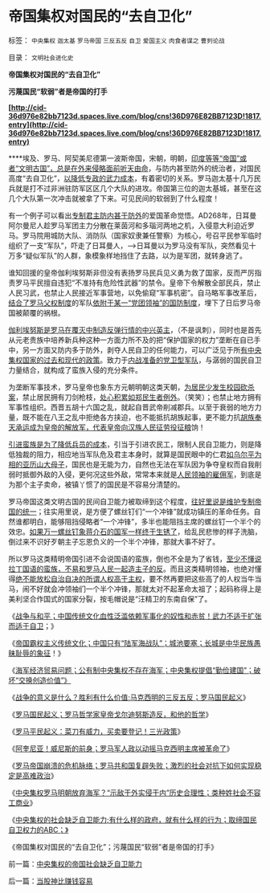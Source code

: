 # 帝国集权对国民的“去自卫化”

标签： `中央集权` `迦太基` `罗马帝国` `三反五反` `自卫` `爱国主义` `肉食者谋之` `曹刿论战` 

目录： `文明社会进化史`

**帝国集权对国民的“去自卫化”**

**污蔑国民“软弱”者是帝国的打手**

**[http://cid-36d976e82bb7123d.spaces.live.com/blog/cns!36D976E82BB7123D!1817.entry](http://cid-36d976e82bb7123d.spaces.live.com/blog/cns!36D976E82BB7123D!1817.entry)**

****埃及、罗马、阿契美尼德第一波斯帝国，宋朝，明朝，[印度等等“帝国”或者“文明古国”，总是在外来侵略面前听天由命](../../../2010/4/16/两河文明古国总是灭亡于北方和东方的“灾民”.md)，与防内甚至防外的统治者，对国民高度“去自卫化”，[以降低专政的武力成本](../../../2010/2/6/专制和民主是产权内外组织形式的适应.md)，有着密切的关系。罗马迦太基十几万民兵就是打不过非洲驻防军区区几个大队的进攻。帝国第三位的迦太基城，甚至在这几个大队第一次冲击就被拿了下来。可见民间的软弱到了什么程度！



有一个例子可以看出[专制君主防内甚于防外](../../../2009/9/30/极左信仰合理化的充分必要条件.md)的爱国革命觉悟。AD268年，日耳曼阿尔曼尼人趁罗马军团主力分散在莱茵河和多瑙河两地之机，入侵意大利迫近罗马。罗马院用城防大队、消防队（国家奴隶兼任警察）为核心，号召平民参军临时组织了一支“军队”，吓走了日耳曼人，—>日耳曼以为罗马没有军队，突然看见十万多“疑似军队”的人群，象模象样地挡住了去路，以为是军团，就转身逃了。

谁知回援的皇帝伽利埃努斯非但没有表扬罗马民兵见义勇为救了国家，反而严厉指责罗马平民擅自违犯“不准持有危险性武器”的禁令。皇帝下令解散全部民兵，禁止人民习武，也禁止人民接近军事营地，以免偷窥“军事机密”。自马略军事改革后，[结合了罗马父权制度](../../../2010/8/8/罗马父权制度就是三纲五常的法制化.md)的军队[依附于某一“党团领袖”的国防制度](../../../2010/8/12/“N党制”的罗马走进了死胡同.md)，埋下了日后罗马帝国被颠覆的祸根。

[伽利埃努斯是罗马在覆灭中制造反弹行情的中兴英主](../../../2010/8/28/罗马帝国崩溃前的挣扎，三世纪危机的颠峰.md)，（不是讽刺），同时也是首先从元老贵族中培养新兵种这种一方面力所不及的把“保护国家的权力”垄断在自已手中，另一方面又防内多于防外，剥夺人民自卫的任何能力，可以广泛见于所[有中央集权国家的过去和现代的政策](../../../2010/6/7/大运河与中央集权；物流成本与政治形态的关系.md)。致力于[内战准备的党卫型军队](../../../2010/9/1/罗马军队由国军到党军再进化成皇军.md)，与潺弱的国民自卫力量结合，就构成了蛮族入侵的充分条件。

为垄断军事技术，罗马皇帝也象东方元朝明朝这类天朝，[为居民少发生校园砍杀案](../../../2010/5/5/减小校园悲剧应从传媒的长中短线下手.md)，禁止居民拥有刀剑枪枝，[处心积累如郑民生者例外](../../../2010/3/26/“郑民生屠幼案”无涉公平和民主和道德.md)。（笑笑）；也禁止地方拥有军事性组织。西晋五胡十六国之乱，就起自晋武帝削减郡兵。以至于衰弱的地方力量，既不能在八王之乱中拒绝各方挟迫，也不能抵抗胡族起事，更不能力抗[胡族奉天承运成为皇帝的解放军，代表皇帝向汉族人民征劳役征粮](../../../2010/8/30/罗马军人待遇并不令人羡慕.md)饷！



[引进蛮族是为了降低兵员的成本](../../../2010/4/7/后进民族无法威胁先进文明的生存.md)，引当于引进农民工，限制人民自卫能力，则是降低独裁的阻力，相应地当军队危及君主本身时，就算是国民眼中的仁君[如乌尔平为相的亚历山大母子](../../../2010/9/6/“波斯未灭，何以减薪”.md)，国民也是无能为力，自然也无法在军队因为争夺皇权而自我削弱时抵御外敌的入侵，更何况这些外敌，常常本来就是[人民领袖的雇佣军](../../../2010/5/13/“入侵者”和“乱世结束者”常常是外族雇佣军.md)，到底是为那个主子卖命，被镇丫惯了的国民是不容易分清楚的。

罗马帝国这类文明古国的民间自卫能力被取缔到这个程度，[往好里说是维护专制帝国的统一](../../../2009/7/13/统一社会产生分离冲动的内在动力是什么？.md)；往实用里说，是方便了螺丝钉们“一个冲锋”就成功镇压的革命任务。自然谁都明白，能够阻挡侵略者“一个冲锋”，多半也能阻挡主席的螺丝钉一个半个的效忠。[如果万一螺丝钉象蒋介石的国军一样终于生锈了](../../../2009/8/6/廉价愤青红卫兵供应过剩的危机.md)，给乱民悲惨的样子洗脑，倒过来不识好歹朝主子忘恩负义的一个半个冲锋，那就大事不好了。

所以罗马这类精明帝国引进不会说国语的蛮族，倒也不全是为了省钱，[至少不懂说拉丁国语的蛮族，不易和罗马人民一起造主子的反](../../../2009/11/6/语言文化和交易成本和分离统一的关系.md)。而且这类精明领袖，也绝对懂得[绝不能放松自治自决的所谓人权高于主权](../../../2009/7/17/为什么自治型社会比管制型社会强大稳定得多.md)，要不然再要把这些高了的人权当牛当马，闹不好就会冲领袖们一个半个冲锋，那就太对不起革命太祖了；起码称得上是美利坚合作国式的国家分裂，按毛帽说是“汪精卫的东南自保”了。

《[战争与和平；中国传统文化血性泛滥依赖军事化的奴性和赤贫！武力不适于扩张而适于自卫](../../../2010/9/13/武力不适于扩张而适于自卫.md)；》

《[帝国霸权主义传统文化；中国只有“陆军海战队”；城池要塞；长城是中华民族愚昧耻辱的象征](../../../2010/9/13/经济学对传统霸权主义的嘲弄.md)！》

《[海军经济贸易问题；公有制中央集权不存在海军；中央集权提倡“勤俭建国”；破坏“交换创造价值”》](../../../2010/9/13/公有制社会不需要海军；中央集权不允许存在海军.md)

《[战争的意义是什么？胜利有什么价值;马克西明的三反五反；罗马国民起义](../../../2010/9/13/战争的意义是什么？胜利有什么价值.md)》

《[罗马国民起义；罗马哲学家皇帝戈尔迪努斯造反，和他的哲学](../../../2010/9/13/当皇帝很危险！罗马哲学家老皇帝和他的哲学.md)》

《[罗马平民起义：菜刀有威力，买卖要登记！三光政策](../../../2010/9/14/罗马平民起义：菜刀有威力，买卖要登记！.md)》

《[阿奎尼亚！威尼斯的前身；罗马军人政以动摇马克西明主席被革命了](../../../2010/9/14/国难坚城，阿奎尼亚！威尼斯的前身.md)》

《[罗马帝国崩溃的危机脉络；罗马共和国复辟失败；激烈的社会对抗下如何实现稳定是高难政治](../../../2010/9/14/元老院复辟罗马共和国失败.md)》

《[中央集权罗马明朝放弃海军？“示敌于外实侵于内”历史合理性；类种姓社会不容工商业](../../../2010/9/15/罗马象明朝放弃海军；“卧榻之侧岂容资本家酣睡”.md)》

《[中央集权的社会缺乏自卫能力;有什么样的政府，就有什么样的行为；取缔国民自卫权力的ABC；》](../../../2010/9/15/中央集权的帝国社会缺乏自卫能力.md)

《帝国集权对国民的“去自卫化”；污蔑国民“软弱”者是帝国的打手》

前一篇：[中央集权的帝国社会缺乏自卫能力](../../../2010/9/15/中央集权的帝国社会缺乏自卫能力.md)

后一篇：[当股神比赚钱容易](../../../2010/9/16/当股神比赚钱容易.md)